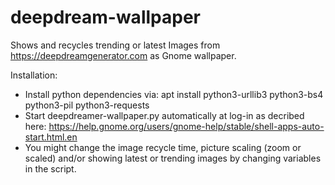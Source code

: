 # deepdream-wallpaper
Shows and recycles trending or latest Images from https://deepdreamgenerator.com as Gnome wallpaper.

Installation:
- Install python dependencies via: apt install  python3-urllib3  python3-bs4  python3-pil python3-requests
- Start deepdreamer-wallpaper.py automatically at log-in as decribed here:
    https://help.gnome.org/users/gnome-help/stable/shell-apps-auto-start.html.en
- You might change the image recycle time, picture scaling (zoom or scaled) and/or showing latest or trending images by changing variables in the script.

